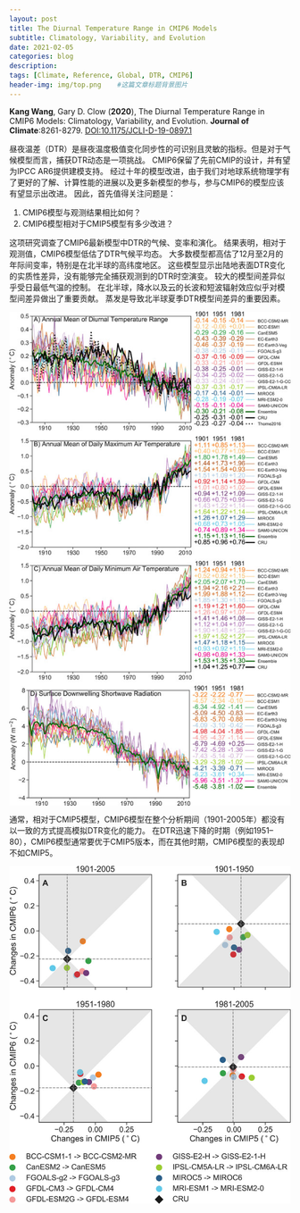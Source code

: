 ```yaml
---
layout: post
title: The Diurnal Temperature Range in CMIP6 Models
subtitle: Climatology, Variability, and Evolution
date: 2021-02-05
categories: blog
description: 
tags: [Climate, Reference, Global, DTR, CMIP6]
header-img: img/top.png    #这篇文章标题背景图片
---
```


**Kang Wang**, Gary D. Clow
(**2020**),
The Diurnal Temperature Range in CMIP6 Models: Climatology, Variability, and Evolution.
**Journal of Climate**:8261-8279.
[DOI:10.1175/JCLI-D-19-0897.1](https://doi.org/10.1175/JCLI-D-19-0897.1)

昼夜温差（DTR）是昼夜温度极值变化同步性的可识别且灵敏的指标。但是对于气候模型而言，捕获DTR动态是一项挑战。
CMIP6保留了先前CMIP的设计，并有望为IPCC AR6提供建模支持。 经过十年的模型改进，由于我们对地球系统物理学有了更好的了解、计算性能的进展以及更多新模型的参与，参与CMIP6的模型应该有望显示出改进。 因此，首先值得关注问题是：

1. CMIP6模型与观测结果相比如何？
2. CMIP6模型相对于CMIP5模型有多少改进？

这项研究调查了CMIP6最新模型中DTR的气候、变率和演化。
结果表明，相对于观测值，CMIP6模型低估了DTR气候平均态。
大多数模型都高估了12月至2月的年际间变率，特别是在北半球的高纬度地区。
这些模型显示出陆地表面DTR变化的实质性差异，没有能够完全捕获观测到的DTR时空演变。
较大的模型间差异似乎受日最低气温的控制。
在北半球，降水以及云的长波和短波辐射效应似乎对模型间差异做出了重要贡献。
蒸发是导致北半球夏季DTR模型间差异的重要因素。

<center>
<p><img src="/img/full-jcliD190897-f5.jpg" align="center"></p>
</center>

通常，相对于CMIP5模型，CMIP6模型在整个分析期间（1901-2005年）都没有以一致的方式提高模拟DTR变化的能力。
在DTR迅速下降的时期（例如1951–80），CMIP6模型通常要优于CMIP5版本，而在其他时期，CMIP6模型的表现却不如CMIP5。

<center>
<p><img src="/img/full-jcliD190897-f12.jpg" align="center"></p>
</center>